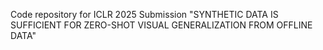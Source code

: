 
Code repository for ICLR 2025 Submission "SYNTHETIC DATA IS SUFFICIENT FOR ZERO-SHOT VISUAL
GENERALIZATION FROM OFFLINE DATA"
